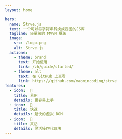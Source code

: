 ```yaml
---
layout: home

hero:
  name: Strve.js
  text: 一个可以将字符串转换成视图的JS库
  tagline: 轻量级的 MVVM 框架
  image:
    src: /logo.png
    alt: Strve.js
  actions:
    - theme: brand
      text: 开始使用
      link: /zh/guide/started/
    - theme: alt
      text: 在 GitHub 上查看
      link: https://github.com/maomincoding/strve
features:
  - icon:  🔌
    title: 易用
    details: 更容易上手
  - icon:  🚀
    title: 快速
    details: 超快的虚拟 DOM
  - icon:  🔩
    title: 灵活
    details: 灵活操作代码块
---
```

